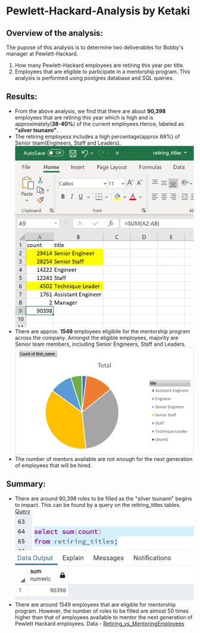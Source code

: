 # Pewlett-Hackard-Analysis by Ketaki
## Overview of the analysis:
The pupose of this analysis is to determine two deliverables for Bobby's manager at Pewlett-Hackard.
1. How many Pewlett-Hackard employees are retiring this year per title.
2. Employees that are eligible to participate in a mentorship program.
This analysis is performed using postgres database and SQL queries.
## Results:
- From the above analysis, we find that there are about **90,398** employees that are retiring this year which is high and is approximately(**38-40%**) of the current employees.Hence, labeled as **"silver tsunami"**.
- The retiring employess includes a high percentage(approx 69%) of Senior team(Engineers, Staff and Leaders).![](https://github.com/ketpradh/Pewlett-Hackard-Analysis/blob/main/Retiring_Titles.PNG)
- There are approx. **1549** employees eligibile for the mentorship program across the company. Amongst the eligible employees, majority are Senior team members, including Senior Engineers, Staff and Leaders. ![](https://github.com/ketpradh/Pewlett-Hackard-Analysis/blob/main/Mentorship_data.png)
- The number of mentors available are not enough for the next generation of employees that will be hired.
## Summary:
- There are around 90,398 roles to be filled as the "silver tsunami" begins to impact.
This can be found by a query on the retiring_titles tables.  [Query](https://github.com/ketpradh/Pewlett-Hackard-Analysis/blob/main/Retiring_employees_count.sql)
 ![](https://github.com/ketpradh/Pewlett-Hackard-Analysis/blob/main/Total_Retiring_employees.PNG)
- There are around 1549 employees that are eligible for mentorship program. However, the number of roles to be filled are almost 50 times higher than that of employees available to mentor the next generation of Pewlett Hackard employees. Data - [Retiring_vs_MentoringEmployees](https://github.com/ketpradh/Pewlett-Hackard-Analysis/blob/main/Retiring_vs_Mentoring_EmpperDept.csv)
